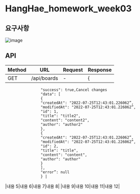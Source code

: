 # HangHae_homework_week03

## 요구사항
![image](https://user-images.githubusercontent.com/98137166/181399483-cbec8b3d-f690-4f36-955b-061cd6028cbb.png)

## API
|Method|URL|Request|Response|
|---|---|---|---|
|GET|/api/boards|-|{
                    "success": true,Cancel changes
                    "data": [
                    {
                    "createdAt": "2022-07-25T12:43:01.226062”,
                    "modifiedAt": "2022-07-25T12:43:01.226062”,
                    "id": 1,
                    "title": "title2",
                    "content": "content2",
                    "author": "author2"
                    },
                    {
                    "createdAt": "2022-07-25T12:43:01.226062”,
                    "modifiedAt": "2022-07-25T12:43:01.226062”,
                    "id": 2,
                    "title": "title",
                    "content": "content",
                    "author": "author"
                    }
                    ],
                    "error”: null
                    } |
|내용 5|내용 6|내용 7|내용 8|
|내용 9|내용 10|내용 11|내용 12|
